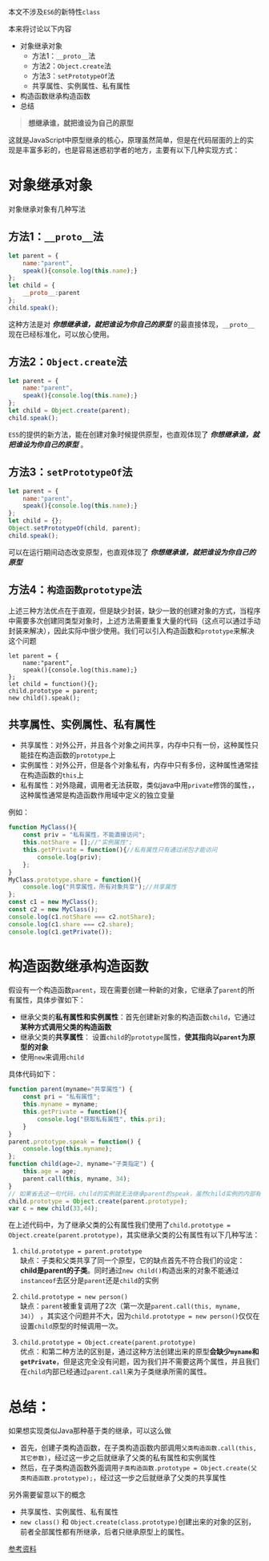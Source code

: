 本文不涉及`ES6`的新特性`class`

本来将讨论以下内容  
* 对象继承对象  
	* 方法1：`__proto__`法
	* 方法2：`Object.create`法
	* 方法3：`setPrototypeOf`法
	* 共享属性、实例属性、私有属性
* 构造函数继承构造函数
* 总结

> **想继承谁，就把谁设为自己的原型**

这就是JavaScript中原型继承的核心，原理虽然简单，但是在代码层面的上的实现是丰富多彩的，也是容易迷惑初学者的地方，主要有以下几种实现方式：

# 对象继承对象
对象继承对象有几种写法
## 方法1：`__proto__`法
```JavaScript
let parent = {
	name:"parent",
	speak(){console.log(this.name);}
};
let child = {
	__proto__:parent
};
child.speak();	
```
这种方法是对 ***你想继承谁，就把谁设为你自己的原型*** 的最直接体现，`__proto__`现在已经标准化，可以放心使用。



## 方法2：`Object.create`法
```JavaScript
let parent = {
	name:"parent",
	speak(){console.log(this.name);}
};
let child = Object.create(parent);
child.speak();	
```
`ES5`的提供的新方法，能在创建对象时候提供原型，也直观体现了 ***你想继承谁，就把谁设为你自己的原型*** 。


## 方法3：`setPrototypeOf`法
```JavaScript
let parent = {
	name:"parent",
	speak(){console.log(this.name);}
};
let child = {};
Object.setPrototypeOf(child, parent);
child.speak();
```
可以在运行期间动态改变原型，也直观体现了 ***你想继承谁，就把谁设为你自己的原型*** 

## 方法4：`构造函数prototype`法  
上述三种方法优点在于直观，但是缺少封装，缺少一致的创建对象的方式，当程序中需要多次创建同类型对象时，上述方法需要重复大量的代码（这点可以通过手动封装来解决），因此实际中很少使用。我们可以引入构造函数和`prototype`来解决这个问题
```JS
let parent = {
	name:"parent",
	speak(){console.log(this.name);}
};
let child = function(){};
child.prototype = parent;
new child().speak();
```


## 共享属性、实例属性、私有属性
* 共享属性：对外公开，并且各个对象之间共享，内存中只有一份，这种属性只能挂在构造函数的`prototype`上
* 实例属性：对外公开，但是各个对象私有，内存中只有多份，这种属性通常挂在构造函数的`this`上
* 私有属性：对外隐藏，调用者无法获取，类似java中用`private`修饰的属性，，这种属性通常是构造函数作用域中定义的独立变量

例如：
```JavaScript
function MyClass(){
	const priv = "私有属性，不能直接访问";
	this.notShare = [];//"实例属性";
	this.getPrivate = function(){//私有属性只有通过闭包才能访问
		console.log(priv);
	};
}
MyClass.prototype.share = function(){
	console.log("共享属性，所有对象共享");//共享属性
};
const c1 = new MyClass();
const c2 = new MyClass();
console.log(c1.notShare === c2.notShare);
console.log(c1.share === c2.share);
console.log(c1.getPrivate());
```

# 构造函数继承构造函数


假设有一个构造函数`parent`，现在需要创建一种新的对象，它继承了`parent`的所有属性，具体步骤如下：

* 继承父类的**私有属性和实例属性**：首先创建新对象的构造函数`child`，它通过**某种方式调用父类的构造函数**
* 继承父类的**共享属性**： 设置`child`的`prototype`属性，**使其指向以`parent`为原型的对象** 
* 使用`new`来调用`child`

具体代码如下：
```JavaScript
function parent(myname="共享属性") {
	const pri = "私有属性";
	this.myname = myname;
	this.getPrivate = function(){
		console.log("获取私有属性", this.pri);
	}
}
parent.prototype.speak = function() {
	console.log(this.myname);
};
function child(age=2, myname="子类指定") {
	this.age = age;
	parent.call(this, myname, 34);
}
// 如果省去这一句代码，child的实例就无法继承parent的speak，虽然child实例的内部有一个parent的实例，但是按照原型链往上搜索的时候并不会找到speak()
child.prototype = Object.create(parent.prototype);
var c = new child(33,44);
```

在上述代码中，为了继承父类的公有属性我们使用了`child.prototype = Object.create(parent.prototype)`，其实继承父类的公有属性有以下几种写法：

1. `child.prototype = parent.prototype`  
   缺点：子类和父类共享了同一个原型，它的缺点首先不符合我们的设定：**child是parent的子类**。同时通过`new child()`构造出来的对象不能通过`instanceof`去区分是`parent`还是`child`的实例

2. `child.prototype = new person()`  
   缺点：`parent`被重复调用了2次（第一次是`parent.call(this, myname, 34)`）  ，其实这个问题并不大，因为`child.prototype = new person()`仅仅在设置`child`原型的时候调用一次。

3. `child.prototype = Object.create(parent.prototype)`  
   优点：和第二种方法的区别是，通过这种方法创建出来的原型**会缺少`myname`和`getPrivate`**，但是这完全没有问题，因为我们并不需要这两个属性，并且我们在`child`内部已经通过`parent.call`来为子类继承所需的属性。

# 总结：
如果想实现类似Java那种基于类的继承，可以这么做
* 首先，创建子类构造函数，在子类构造函数内部调用`父类构造函数.call(this, 其它参数)`，经过这一步之后就继承了父类的私有属性和实例属性
* 然后，在子类构造函数外面调用`子类构造函数.prototype = Object.create(父类构造函数.prototype);`，经过这一步之后就继承了父类的共享属性

另外需要留意以下的概念

* 共享属性、实例属性、私有属性
* `new class()` 和 `Object.create(class.prototype)`创建出来的对象的区别，前者全部属性都有所继承，后者只继承原型上的属性。

[参考资料](https://segmentfault.com/a/1190000016708006)